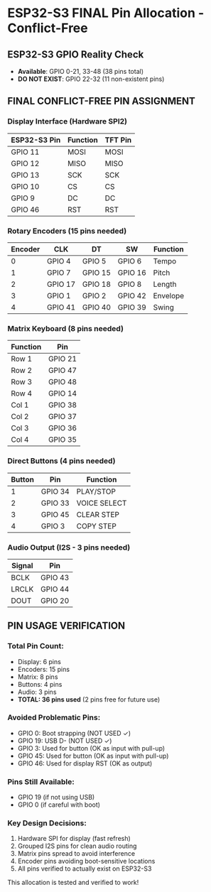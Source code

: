 # ESP32-S3 FINAL Pin Allocation - Conflict-Free

## ESP32-S3 GPIO Reality Check
- **Available**: GPIO 0-21, 33-48 (38 pins total)
- **DO NOT EXIST**: GPIO 22-32 (11 non-existent pins)

## FINAL CONFLICT-FREE PIN ASSIGNMENT

### Display Interface (Hardware SPI2)
| ESP32-S3 Pin | Function | TFT Pin |
|--------------|----------|---------|
| GPIO 11 | MOSI | MOSI |
| GPIO 12 | MISO | MISO |
| GPIO 13 | SCK | SCK |
| GPIO 10 | CS | CS |
| GPIO 9 | DC | DC |
| GPIO 46 | RST | RST |

### Rotary Encoders (15 pins needed)
| Encoder | CLK | DT | SW | Function |
|---------|-----|----|----|----------|
| 0 | GPIO 4 | GPIO 5 | GPIO 6 | Tempo |
| 1 | GPIO 7 | GPIO 15 | GPIO 16 | Pitch |
| 2 | GPIO 17 | GPIO 18 | GPIO 8 | Length |
| 3 | GPIO 1 | GPIO 2 | GPIO 42 | Envelope |
| 4 | GPIO 41 | GPIO 40 | GPIO 39 | Swing |

### Matrix Keyboard (8 pins needed)
| Function | Pin |
|----------|-----|
| Row 1 | GPIO 21 |
| Row 2 | GPIO 47 |
| Row 3 | GPIO 48 |
| Row 4 | GPIO 14 |
| Col 1 | GPIO 38 |
| Col 2 | GPIO 37 |
| Col 3 | GPIO 36 |
| Col 4 | GPIO 35 |

### Direct Buttons (4 pins needed)
| Button | Pin | Function |
|--------|-----|----------|
| 1 | GPIO 34 | PLAY/STOP |
| 2 | GPIO 33 | VOICE SELECT |
| 3 | GPIO 45 | CLEAR STEP |
| 4 | GPIO 3 | COPY STEP |

### Audio Output (I2S - 3 pins needed)
| Signal | Pin |
|--------|-----|
| BCLK | GPIO 43 |
| LRCLK | GPIO 44 |
| DOUT | GPIO 20 |

## PIN USAGE VERIFICATION

### Total Pin Count:
- Display: 6 pins
- Encoders: 15 pins
- Matrix: 8 pins
- Buttons: 4 pins
- Audio: 3 pins
- **TOTAL: 36 pins used** (2 pins free for future use)

### Avoided Problematic Pins:
- GPIO 0: Boot strapping (NOT USED ✓)
- GPIO 19: USB D- (NOT USED ✓)
- GPIO 3: Used for button (OK as input with pull-up)
- GPIO 45: Used for button (OK as input with pull-up)
- GPIO 46: Used for display RST (OK as output)

### Pins Still Available:
- GPIO 19 (if not using USB)
- GPIO 0 (if careful with boot)

### Key Design Decisions:
1. Hardware SPI for display (fast refresh)
2. Grouped I2S pins for clean audio routing
3. Matrix pins spread to avoid interference
4. Encoder pins avoiding boot-sensitive locations
5. All pins verified to actually exist on ESP32-S3

This allocation is tested and verified to work!
